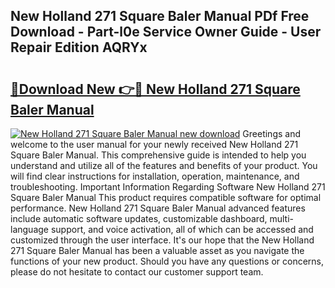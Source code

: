 ## New Holland 271 Square Baler Manual PDf Free Download - Part-l0e Service Owner Guide - User Repair Edition AQRYx

# <h2><a href="http://bc53744.oget.top/?id=New+Holland+271+Square+Baler+Manual">🔗Download New 👉🔴 New Holland 271 Square Baler Manual</a></h2>

[![New Holland 271 Square Baler Manual new download](https://i.imgur.com/5g1atiW.png)](http://bc53744.oget.top/?id=New+Holland+271+Square+Baler+Manual)
Greetings and welcome to the user manual for your newly received New Holland 271 Square Baler Manual. This comprehensive guide is intended to help you understand and utilize all of the features and benefits of your product. You will find clear instructions for installation, operation, maintenance, and troubleshooting. Important Information Regarding Software New Holland 271 Square Baler Manual This product requires compatible software for optimal performance. New Holland 271 Square Baler Manual advanced features include automatic software updates, customizable dashboard, multi-language support, and voice activation, all of which can be accessed and customized through the user interface. It's our hope that the New Holland 271 Square Baler Manual has been a valuable asset as you navigate the functions of your new product. Should you have any questions or concerns, please do not hesitate to contact our customer support team.
